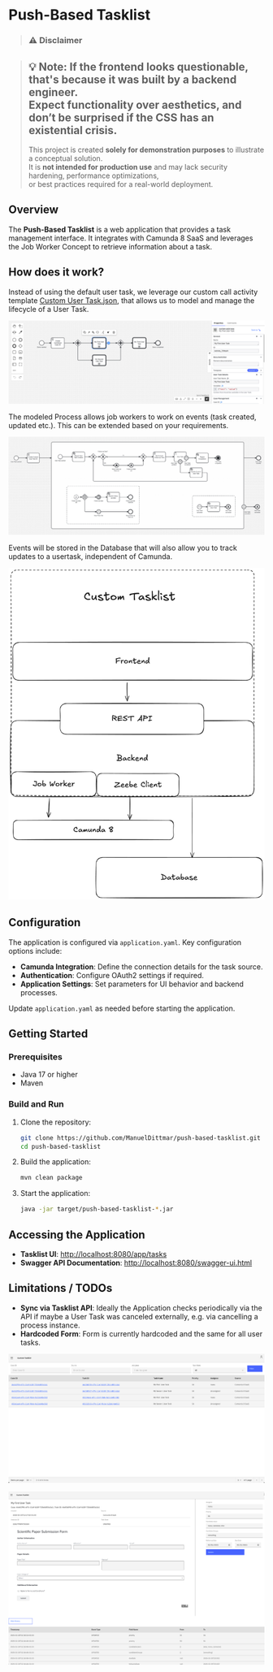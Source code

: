 # Push-Based Tasklist

> ### ⚠️ Disclaimer

> **💡 Note:** If the frontend looks questionable, that's because it was built by a **backend engineer**.  
> Expect functionality over aesthetics, and don’t be surprised if the CSS has an existential crisis.
> ---
> This project is created **solely for demonstration purposes** to illustrate a conceptual solution.  
> It is **not intended for production use** and may lack security hardening, performance optimizations,  
> or best practices required for a real-world deployment.

## Overview
The **Push-Based Tasklist** is a web application that provides a task management interface. It integrates with Camunda 8 SaaS and leverages the Job Worker Concept to retrieve information about a task.


## How does it work?
Instead of using the default user task, we leverage our custom call activity template [Custom User Task.json](src/main/resources/camunda/Custom%20User%20Task.json), that allows us to model and manage the lifecycle of a User Task.

![user-task-usage.png](documentation/user-task-usage.png)

The modeled Process allows job workers to work on events (task created, updated etc.). This can be extended based on your requirements.

![user-task-template.png](documentation/user-task-template.png)

Events will be stored in the Database that will also allow you to track updates to a usertask, independent of Camunda.

![Architecture.png](documentation/Architecture.png)




## Configuration
The application is configured via `application.yaml`. Key configuration options include:

- **Camunda Integration**: Define the connection details for the task source.
- **Authentication**: Configure OAuth2 settings if required.
- **Application Settings**: Set parameters for UI behavior and backend processes.

Update `application.yaml` as needed before starting the application.

## Getting Started

### Prerequisites
- Java 17 or higher
- Maven

### Build and Run
1. Clone the repository:
   ```sh
   git clone https://github.com/ManuelDittmar/push-based-tasklist.git
   cd push-based-tasklist
   ```
2. Build the application:
   ```sh
   mvn clean package
   ```
3. Start the application:
   ```sh
   java -jar target/push-based-tasklist-*.jar
   ```

## Accessing the Application
- **Tasklist UI**: [http://localhost:8080/app/tasks](http://localhost:8080/app/tasks)
- **Swagger API Documentation**: [http://localhost:8080/swagger-ui.html](http://localhost:8080/swagger-ui.html)

## Limitations / TODOs
- **Sync via Tasklist API**: Ideally the Application checks periodically via the API if maybe a User Task was canceled externally, e.g. via cancelling a process instance.
- **Hardcoded Form**: Form is currently hardcoded and the same for all user tasks.

![screenshot-1.png](documentation/screenshot-1.png)

![screenshot-2.png](documentation/screenshot-2.png)